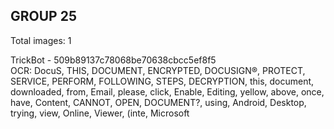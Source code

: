 ## GROUP 25
Total images: 1  

TrickBot - 509b89137c78068be70638cbcc5ef8f5  
OCR: DocuS, THIS, DOCUMENT, ENCRYPTED, DOCUSIGN®, PROTECT, SERVICE, PERFORM, FOLLOWING, STEPS, DECRYPTION, this, document, downloaded, from, Email, please, click, Enable, Editing, yellow, above, once, have, Content, CANNOT, OPEN, DOCUMENT?, using, Android, Desktop, trying, view, Online, Viewer, (inte, Microsoft  

